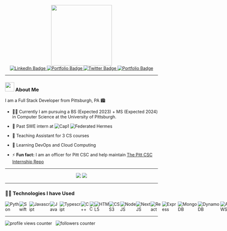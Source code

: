 <div id="header" align="center">
  <img src="https://media.giphy.com/media/KazYtoXQkYy6BlkOwG/giphy.gif" width="200"/>
   <div id="badges">
    <a href="https://www.linkedin.com/in/simonsayshello/">
      <img src="https://img.shields.io/badge/LinkedIn-9cf?style=for-the-badge&logo=linkedin&logoColor=white" alt="LinkedIn Badge"/>
    </a>
    <a href="https://app.joinhandshake.com/stu/users/24935165">
      <img src="https://img.shields.io/badge/Handshake-red?style=for-the-badge&logo=Handshake&logoColor=white" alt="Portfolio Badge"/>
    </a>
    <a href="https://twitter.com/_SimonSchueller">
      <img src="https://img.shields.io/badge/Twitter-blue?style=for-the-badge&logo=twitter&logoColor=white" alt="Twitter Badge"/>
    </a>
    <a href="https://sim1029.github.io/personal-site-2021/">
      <img src="https://img.shields.io/badge/Website-black?style=for-the-badge&logo=About.me&logoColor=white" alt="Portfolio Badge"/>
    </a>
  </div>
</div>


---


### <img src="https://media.giphy.com/media/hvRJCLFzcasrR4ia7z/giphy.gif" width="30px"/> About Me
I am a Full Stack Developer from Pittsburgh, PA :cityscape:

- :man_student: Currently I am pursuing a BS (Expected 2023) + MS (Expected 2024) in Computer Science at the University of Pittsburgh.  

- :briefcase: Past SWE intern at <img alt="Cap1" src="https://img.shields.io/badge/Capital%20One-CC2427?style=for-the-badge&logo=capital%20one&logoColor=red"> <img alt="Federated Hermes" src="https://img.shields.io/badge/Federated%20Hermes-0485CB?style=for-the-badge&logoColor=red">

- :apple: Teaching Assistant for 3 CS courses

- 🌱 Learning DevOps and Cloud Computing 


- ⚡️ **Fun fact:** I am an officer for Pitt CSC and help maintain [The Pitt CSC Internship Repo](https://github.com/pittcsc/Summer2023-Internships)


---



<div align="center">
  <img src="https://github-readme-stats.vercel.app/api?username=sim1029&show_icons=true&theme=material-palenight"/>
  <img src="https://github-readme-stats.vercel.app/api/top-langs/?username=sim1029&layout=compact&theme=material-palenight&hide=jupyter%20notebook"/>
</div>

---


### 👨‍💻 Technologies I have Used

<div style="display:flex">
<img alt="Python" src="https://img.shields.io/badge/Python-FFD43B?style=for-the-badge&logo=python&logoColor=blue">
<img alt="Swift" src="https://img.shields.io/badge/Swift-F64B2C?style=for-the-badge&logo=swift&logoColor=white">
<img alt="Javascript" src="https://img.shields.io/badge/JavaScript-323330?style=for-the-badge&logo=javascript&logoColor=F7DF1E">
<img alt="Java" src="https://img.shields.io/badge/Java-ED8B00?style=for-the-badge&logo=java&logoColor=white">
<img alt="Typescript" src="https://img.shields.io/badge/TypeScript-007ACC?style=for-the-badge&logo=typescript&logoColor=white">
<img alt="C++" src="https://img.shields.io/badge/C%2B%2B-00599C?style=for-the-badge&logo=c%2B%2B&logoColor=white">
<img alt="C" src="https://img.shields.io/badge/C-00599C?style=for-the-badge&logo=C&logoColor=white">
<img alt="HTML5" src="https://img.shields.io/badge/html5%20-%23E34F26.svg?&style=for-the-badge&logo=html5&logoColor=white"/>
<img alt="CSS3" src="https://img.shields.io/badge/css3%20-%231572B6.svg?&style=for-the-badge&logo=css3&logoColor=white"/>
<img alt="NodeJS" src="https://img.shields.io/badge/node.js%20-%2343853D.svg?&style=for-the-badge&logo=node.js&logoColor=white"/>
<img alt="NextJS" src="https://img.shields.io/badge/next.js-000000?style=for-the-badge&logo=nextdotjs&logoColor=white">
<img alt="React" src="https://img.shields.io/badge/React-20232A?style=for-the-badge&logo=react&logoColor=61DAFB">
<img alt="Express" src="https://img.shields.io/badge/Express.js-000000?style=for-the-badge&logo=express&logoColor=white">
<img alt="MongoDB" src="https://img.shields.io/badge/MongoDB-4EA94B?style=for-the-badge&logo=mongodb&logoColor=white">
<img alt="DynamoDB" src="https://img.shields.io/badge/Amazon%20DynamoDB-4053D6?style=for-the-badge&logo=Amazon%20DynamoDB&logoColor=white">
<img alt="AWS" src="https://img.shields.io/badge/Amazon_AWS-FF9900?style=for-the-badge&logo=amazonaws&logoColor=white">
<img alt="GithubActions" src="https://img.shields.io/badge/GitHub_Actions-2088FF?style=for-the-badge&logo=github-actions&logoColor=white">
<img alt="Firebase" src="https://img.shields.io/badge/firebase-ffca28?style=for-the-badge&logo=firebase&logoColor=black">
<img alt="Tailwind" src="https://img.shields.io/badge/Tailwind_CSS-38B2AC?style=for-the-badge&logo=tailwind-css&logoColor=white">
<img alt="Bootstrap" src="https://img.shields.io/badge/Bootstrap-7534FA?style=for-the-badge&logo=bootstrap&logoColor=white">
<img alt="Git" src="https://img.shields.io/badge/GIT-E44C30?style=for-the-badge&logo=git&logoColor=white">
<img alt="Github" src="https://img.shields.io/badge/GitHub-100000?style=for-the-badge&logo=github&logoColor=white">
<img alt="GitLab" src="https://img.shields.io/badge/GitLab-FCA326?style=for-the-badge&logo=gitlab&logoColor=white">
<img alt="VSCode" src="https://img.shields.io/badge/VSCode-0078D4?style=for-the-badge&logo=visual%20studio%20code&logoColor=white">
<img alt="Vim" src="https://img.shields.io/badge/VIM-%2311AB00.svg?&style=for-the-badge&logo=vim&logoColor=white">
</div>


---

<div>
  <img src="https://komarev.com/ghpvc/?username=sim1029&style=flat-square&color=green" alt="profile views counter"/>
  &nbsp;
  <img src="https://img.shields.io/github/followers/sim1029?label=Follow%20Me%21&style=social" alt="followers counter"/>
</div>




